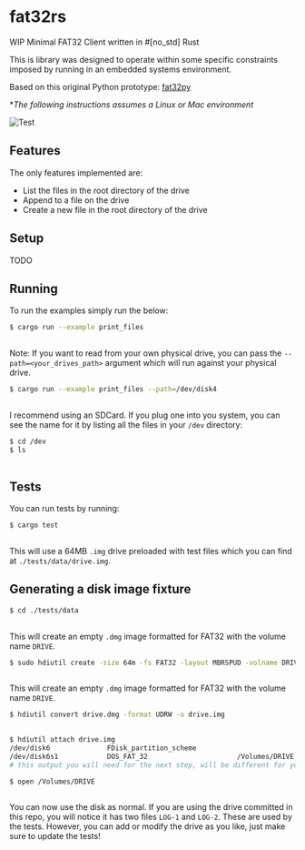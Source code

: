 # fat32rs

WIP Minimal FAT32 Client written in #[no_std] Rust

This is library was designed to operate within some specific constraints imposed by running in an embedded systems environment.

Based on this original Python prototype: [fat32py](https://github.com/careyi3/fat32py)

**The following instructions assumes a Linux or Mac environment*

![Test](https://github.com/careyi3/fat32rs/actions/workflows/test.yml/badge.svg)

## Features

The only features implemented are:

- List the files in the root directory of the drive
- Append to a file on the drive
- Create a new file in the root directory of the drive

## Setup

TODO

## Running

To run the examples simply run the below:

```bash
$ cargo run --example print_files
 
```

Note: If you want to read from your own physical drive, you can pass the `--path=<your_drives_path>` argument which will run against your physical drive.

```bash
$ cargo run --example print_files --path=/dev/disk4
 
```

I recommend using an SDCard. If you plug one into you system, you can see the name for it by listing all the files in your `/dev` directory:

```bash
$ cd /dev
$ ls
 
```

## Tests

You can run tests by running:

```bash
$ cargo test
 
```

This will use a 64MB `.img` drive preloaded with test files which you can find at `./tests/data/drive.img`.  

## Generating a disk image fixture

```bash
$ cd ./tests/data
 
```

This will create an empty `.dmg` image formatted for FAT32 with the volume name `DRIVE`.

```bash
$ sudo hdiutil create -size 64m -fs FAT32 -layout MBRSPUD -volname DRIVE ./drive.dmg
 
```

This will create an empty `.dmg` image formatted for FAT32 with the volume name `DRIVE`.

```bash
$ hdiutil convert drive.dmg -format UDRW -o drive.img
 
```

```bash
$ hdiutil attach drive.img
/dev/disk6              FDisk_partition_scheme         
/dev/disk6s1            DOS_FAT_32                      /Volumes/DRIVE
# this output you will need for the next step, will be different for your system
```

```bash
$ open /Volumes/DRIVE
 

```

You can now use the disk as normal. If you are using the drive committed in this repo, you will notice it has two files `LOG-1` and `LOG-2`. These are used by the tests. However, you can add or modify the drive as you like, just make sure to update the tests!
